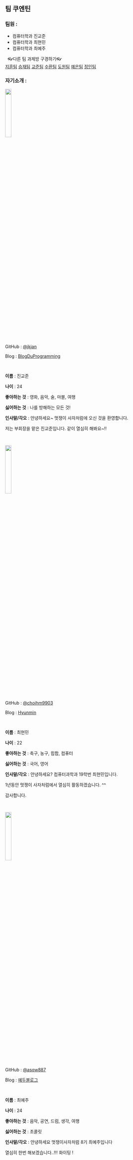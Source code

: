 ## 팀 쿠엔틴

### 팀원 :

* 컴퓨터학과 진교준
* 컴퓨터학과 최현민
* 컴퓨터학과 최예주

&nbsp;
👓다른 팀 과제방 구경하기👓  
[지훈팀](https://github.com/kkangjee/likelion8_github_assignment)
[승재팀](https://github.com/msj0319/likelion8_github_assignment)
[교준팀](https://github.com/jkjan/Quentin)
[수환팀](https://github.com/ys012313/likelion8_github_assignment)
[도원팀](https://github.com/devdw98/likelion8th_assignment)
[예은팀](https://github.com/KimYeeun99/Likelion_hw)
[정인팀](https://github.com/jeongiin/LikelionAssignment)
&nbsp;

### 자기소개 :

<img src='https://avatars1.githubusercontent.com/u/22045424?s=460&u=ca50dfe118526cb24eed14a2dc0a42723189f570&v=4' width='20%'>

&nbsp;

GitHub : [@jkjan](https://github.com/jkjan)

Blog : [BlogDuProgramming](https://jkjan.github.io)

&nbsp;

**이름** : 진교준

**나이** : 24

**좋아하는 것** : 영화, 음악, 술, 마블, 여행

**싫어하는 것** : 나를 방해하는 모든 것!

**인사말/각오** : 안녕하세요~ 멋쟁이 사자처럼에 오신 것을 환영합니다. 

저는 부회장을 맡은 진교준입니다. 같이 열심히 해봐요~!!

&nbsp;

<img src='https://avatars2.githubusercontent.com/u/63601183?s=460&u=0fa3cdaebb5c95761525d55c827dc2a6a63487bf&v=4' width='20%'>

&nbsp;

GitHub : [@choihm9903](https://github.com/choihm9903)

Blog : [Hyunmin](https://hyunmin.github.io)

&nbsp;

**이름** : 최현민

**나이** : 22

**좋아하는 것** : 축구, 농구, 힙합, 컴퓨터

**싫어하는 것** : 국어, 영어 

**인사말/각오** : 안녕하세요? 컴퓨터과학과 19학번 최현민입니다.

1년동안 멋쟁이 사자처럼에서 열심히 활동하겠습니다. ^^

감사합니다.

&nbsp;

<img src = 'https://avatars3.githubusercontent.com/u/59790540?s=460&v=4' width='20%'>

&nbsp;

GitHub : [@asqw887](https://github.com/asqw887)

Blog : [예두블로그](https://blog.naver.com/asqw887)

&nbsp;

**이름** : 최예주

**나이** : 24

**좋아하는 것** : 음악, 공연, 드럼, 생각, 여행 

**싫어하는 것** : 초콜릿 

**인사말/각오** : 안녕하세요 멋쟁이사자처럼 8기 최예주입니다

열심히 한번 해보겠습니다..!!!  화이팅 ! 



&nbsp;

